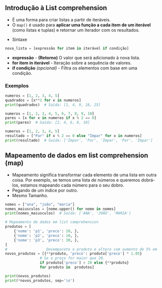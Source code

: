 ## Introdução à List comprehension 
- É uma forma para criar listas a partir de iteráveis.
- O `map()` é usado para **aplicar uma função a cada item de um iterável** (como listas e tuplas) e retornar um iterador com os resultados.
+ Sintaxe 
```python
nova_lista = [expressão for item in iterável if condição]
```
- **expressão** - **(Retorno)** O valor que será adicionado à nova lista.  
- **for item in iterável** - Iteração sobre a sequência de valores.  
- **if condição** *(opcional)* - Filtra os elementos com base em uma condição.  

### Exemplos   
```python
numeros = [1, 2, 3, 4, 5]
quadrados = [x**2 for x in numeros]
print(quadrados)  # Saída: [1, 4, 9, 16, 25]
```

```python
numeros = [1, 2, 3, 4, 5, 6, 7, 8, 9, 10]
pares = [x for x in numeros if x % 2 == 0]
print(pares)  # Saída: [2, 4, 6, 8, 10]
```

```python
numeros = [1, 2, 3, 4, 5]
resultado = ["Par" if x % 2 == 0 else "Ímpar" for x in numeros]
print(resultado)  # Saída: ['Ímpar', 'Par', 'Ímpar', 'Par', 'Ímpar']
```

## Mapeamento de dados em list comprehension (map)
- Mapeamento significa transformar cada elemento de uma lista em outra coisa. Por exemplo, se temos uma lista de números e queremos dobrá-los, estamos mapeando cada número para o seu dobro.
- Pegando de um índice por outro.
- Mesmo Tamanho.

````python
nomes = ["ana", "joão", "maria"]
nomes_maiusculos = [nome.upper() for nome in nomes]
print(nomes_maiusculos)  # Saída: ['ANA', 'JOÃO', 'MARIA']
````

```` py
# Mapeamento de dados em list comprehension
produtos = [
    {'nome': 'p1', 'preco': 20, },
    {'nome': 'p2', 'preco': 10, },
    {'nome': 'p3', 'preco': 30, },
]
#                  Desempacoto o produto e altero com aumento de 5% em cada um. 
novos_produtos = [{**produto, 'preco': produto['preco'] * 1.05}
                # Se o proço for maior que 20. 
                if produto['preco'] > 20 else {**produto}  
                for produto in  produtos]

print(novos_produtos)
print(*novos_produtos, sep='\n')

````

 

